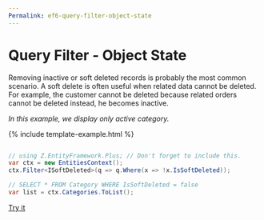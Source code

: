 ```yaml
---
Permalink: ef6-query-filter-object-state
---
```


# Query Filter - Object State

Removing inactive or soft deleted records is probably the most common scenario. A soft delete is often useful when related data cannot be deleted. For example, the customer cannot be deleted because related orders cannot be deleted instead, he becomes inactive.

*In this example, we display only active category.*

{% include template-example.html %} 
```csharp

// using Z.EntityFramework.Plus; // Don't forget to include this.
var ctx = new EntitiesContext();
ctx.Filter<ISoftDeleted>(q => q.Where(x => !x.IsSoftDeleted));

// SELECT * FROM Category WHERE IsSoftDeleted = false
var list = ctx.Categories.ToList();

```

[Try it](https://dotnetfiddle.net/4vcAQA)
